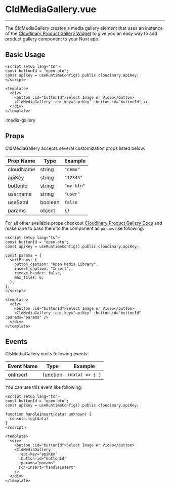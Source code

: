 # CldMediaGallery.vue

---

The CldMediaGallery creates a media gallery element that uses an instance of the [Cloudinary Product Gallery Widget](https://cloudinary.com/documentation/media_library_widget) to give you an easy way to add product gallery component to your Nuxt app.

## Basic Usage

```vue
<script setup lang="ts">
const buttonId = "open-btn";
const apiKey = useRuntimeConfig().public.cloudinary.apiKey;
</script>

<template>
  <div>
    <button :id="buttonId">Select Image or Video</button>
    <CldMediaGallery :api-key="apiKey" :button-id="buttonId" />
  </div>
</template>
```

:media-gallery

## Props

CldMediaGallery accepts several customization props listed below:

| Prop Name | Type    | Example    |
| --------- | ------- | ---------- |
| cloudName | string  | `"demo"`   |
| apiKey    | string  | `"12345"`  |
| buttonId  | string  | `"my-btn"` |
| username  | string  | `"user"`   |
| useSaml   | boolean | `false`    |
| params    | object  | `{}`       |

For all other available props checkout [Cloudinary Product Gallery Docs](https://cloudinary.com/documentation/media_library_widget#2_set_the_configuration_options) and make sure to pass them to the component as `params` like following:

```vue
<script setup lang="ts">
const buttonId = "open-btn";
const apiKey = useRuntimeConfig().public.cloudinary.apiKey;

const params = {
  sortProps: {
    button_caption: "Open Media Library",
    insert_caption: "Insert",
    remove_header: false,
    max_files: 6,
  },
};
</script>

<template>
  <div>
    <button :id="buttonId">Select Image or Video</button>
    <CldMediaGallery :api-key="apiKey" :button-id="buttonId" :params="params" />
  </div>
</template>
```

## Events

ClsMediaGallery emits following events:

| Event Name | Type     | Example         |
| ---------- | -------- | --------------- |
| onInsert   | function | `(data) => { }` |

You can use this event like following:

```vue
<script setup lang="ts">
const buttonId = "open-btn";
const apiKey = useRuntimeConfig().public.cloudinary.apiKey;

function handleInsert(data: unknown) {
  console.log(data)
}
</script>

<template>
  <div>
    <button :id="buttonId">Select Image or Video</button>
    <CldMediaGallery
      :api-key="apiKey"
      :button-id="buttonId"
      :params="params"
      @on-insert="handleInsert"
    />
  </div>
</template>
```
